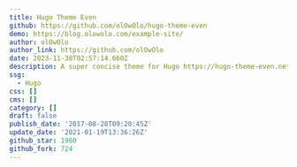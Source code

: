 ```yaml
---
title: Hugo Theme Even
github: https://github.com/olOwOlo/hugo-theme-even
demo: https://blog.olowolo.com/example-site/
author: olOwOlo
author_link: https://github.com/olOwOlo
date: 2023-11-30T02:57:14.660Z
description: A super concise theme for Hugo https://hugo-theme-even.netlify.app
ssg:
  - Hugo
css: []
cms: []
category: []
draft: false
publish_date: '2017-08-28T09:20:45Z'
update_date: '2021-01-19T13:36:26Z'
github_star: 1980
github_fork: 724
---
```

